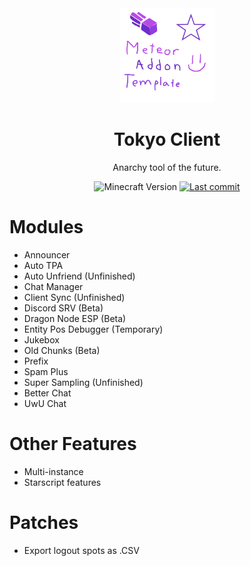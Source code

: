 <div align="center">
  <!-- Logo and Title -->
  <img src="/src/main/resources/assets/tokyo-client/icon.png" alt="logo" width="30%"/>
  <h1>Tokyo Client</h1>
  <p>Anarchy tool of the future.</p>

  <!-- Fancy badges -->
  <img src="https://img.shields.io/badge/Minecraft%20Version-1.19.3-blueviolet" alt="Minecraft Version">
  <a href="https://github.com/RacoonDog/Tokyo-Client/commits/main"><img src="https://img.shields.io/github/last-commit/RacoonDog/Tokyo-Client?logo=github&color=blueviolet" alt="Last commit"></a>
</div>

# Modules
- Announcer
- Auto TPA
- Auto Unfriend (Unfinished)
- Chat Manager
- Client Sync (Unfinished)
- Discord SRV (Beta)
- Dragon Node ESP (Beta)
- Entity Pos Debugger (Temporary)
- Jukebox
- Old Chunks (Beta)
- Prefix
- Spam Plus
- Super Sampling (Unfinished)
- Better Chat
- UwU Chat

# Other Features

- Multi-instance
- Starscript features

# Patches
- Export logout spots as .CSV
